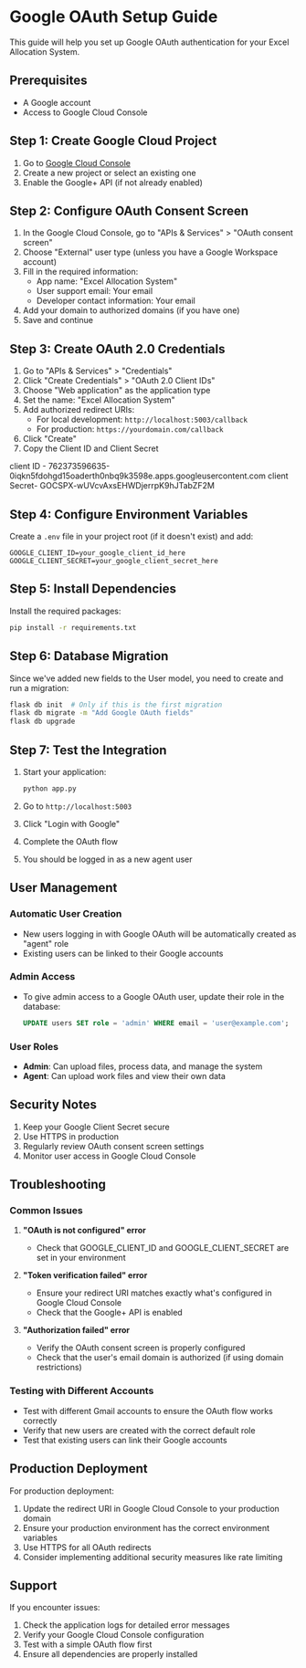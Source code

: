 # Google OAuth Setup Guide

This guide will help you set up Google OAuth authentication for your Excel Allocation System.

## Prerequisites

- A Google account
- Access to Google Cloud Console

## Step 1: Create Google Cloud Project

1. Go to [Google Cloud Console](https://console.cloud.google.com/)
2. Create a new project or select an existing one
3. Enable the Google+ API (if not already enabled)

## Step 2: Configure OAuth Consent Screen

1. In the Google Cloud Console, go to "APIs & Services" > "OAuth consent screen"
2. Choose "External" user type (unless you have a Google Workspace account)
3. Fill in the required information:
   - App name: "Excel Allocation System"
   - User support email: Your email
   - Developer contact information: Your email
4. Add your domain to authorized domains (if you have one)
5. Save and continue

## Step 3: Create OAuth 2.0 Credentials

1. Go to "APIs & Services" > "Credentials"
2. Click "Create Credentials" > "OAuth 2.0 Client IDs"
3. Choose "Web application" as the application type
4. Set the name: "Excel Allocation System"
5. Add authorized redirect URIs:
   - For local development: `http://localhost:5003/callback`
   - For production: `https://yourdomain.com/callback`
6. Click "Create"
7. Copy the Client ID and Client Secret

client ID - 762373596635-0iqkn5fdohgd15oaderth0nbq9k3598e.apps.googleusercontent.com
client Secret- 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

## Step 4: Configure Environment Variables

Create a `.env` file in your project root (if it doesn't exist) and add:

```env
GOOGLE_CLIENT_ID=your_google_client_id_here
GOOGLE_CLIENT_SECRET=your_google_client_secret_here
```

## Step 5: Install Dependencies

Install the required packages:

```bash
pip install -r requirements.txt
```

## Step 6: Database Migration

Since we've added new fields to the User model, you need to create and run a migration:

```bash
flask db init  # Only if this is the first migration
flask db migrate -m "Add Google OAuth fields"
flask db upgrade
```

## Step 7: Test the Integration

1. Start your application:

   ```bash
   python app.py
   ```

2. Go to `http://localhost:5003`
3. Click "Login with Google"
4. Complete the OAuth flow
5. You should be logged in as a new agent user

## User Management

### Automatic User Creation

- New users logging in with Google OAuth will be automatically created as "agent" role
- Existing users can be linked to their Google accounts

### Admin Access

- To give admin access to a Google OAuth user, update their role in the database:
  ```sql
  UPDATE users SET role = 'admin' WHERE email = 'user@example.com';
  ```

### User Roles

- **Admin**: Can upload files, process data, and manage the system
- **Agent**: Can upload work files and view their own data

## Security Notes

1. Keep your Google Client Secret secure
2. Use HTTPS in production
3. Regularly review OAuth consent screen settings
4. Monitor user access in Google Cloud Console

## Troubleshooting

### Common Issues

1. **"OAuth is not configured" error**

   - Check that GOOGLE_CLIENT_ID and GOOGLE_CLIENT_SECRET are set in your environment

2. **"Token verification failed" error**

   - Ensure your redirect URI matches exactly what's configured in Google Cloud Console
   - Check that the Google+ API is enabled

3. **"Authorization failed" error**
   - Verify the OAuth consent screen is properly configured
   - Check that the user's email domain is authorized (if using domain restrictions)

### Testing with Different Accounts

- Test with different Gmail accounts to ensure the OAuth flow works correctly
- Verify that new users are created with the correct default role
- Test that existing users can link their Google accounts

## Production Deployment

For production deployment:

1. Update the redirect URI in Google Cloud Console to your production domain
2. Ensure your production environment has the correct environment variables
3. Use HTTPS for all OAuth redirects
4. Consider implementing additional security measures like rate limiting

## Support

If you encounter issues:

1. Check the application logs for detailed error messages
2. Verify your Google Cloud Console configuration
3. Test with a simple OAuth flow first
4. Ensure all dependencies are properly installed
